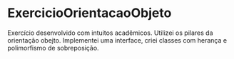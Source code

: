 # ExercicioOrientacaoObjeto
Exercício desenvolvido com intuitos acadêmicos.
Utilizei os pilares da orientação obejto. Implementei uma interface, criei classes com herança e polimorfismo de sobreposição. 
